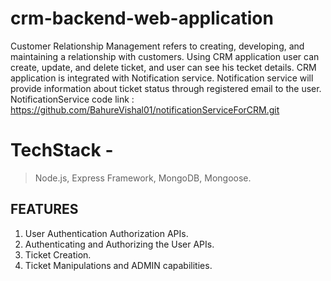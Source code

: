 # crm-backend-web-application
Customer Relationship Management refers to creating, developing, and maintaining a relationship with
customers.
Using CRM application user can create, update, and delete ticket, and user can see his tecket details.
CRM application is integrated with Notification service. Notification service will provide information about ticket status through registered email to the user.
NotificationService code link : https://github.com/BahureVishal01/notificationServiceForCRM.git

 
 # TechStack -

>Node.js,
>Express Framework,
>MongoDB,
>Mongoose.

## FEATURES

 1. User Authentication Authorization APIs.
 2. Authenticating and Authorizing the User
   APIs.
 3. Ticket Creation.
 4. Ticket Manipulations and ADMIN capabilities.
 
